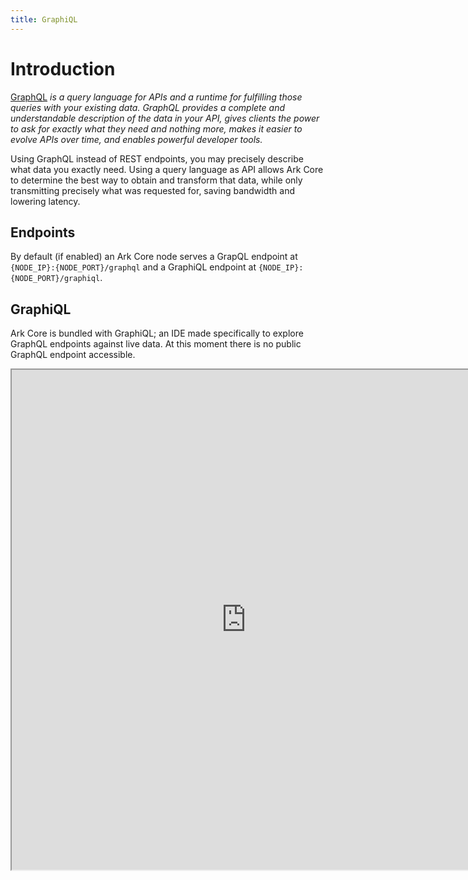 ```yaml
---
title: GraphiQL
---
```


# Introduction

[GraphQL](https://graphql.org/) *is a query language for APIs and a runtime for fulfilling those queries with your existing data. GraphQL provides a complete and understandable description of the data in your API, gives clients the power to ask for exactly what they need and nothing more, makes it easier to evolve APIs over time, and enables powerful developer tools.*

Using GraphQL instead of REST endpoints, you may precisely describe what data you exactly need. Using a query language as API allows Ark Core to determine the best way to obtain and transform that data, while only transmitting precisely what was requested for, saving bandwidth and lowering latency.

## Endpoints

By default (if enabled) an Ark Core node serves a GrapQL endpoint at `{NODE_IP}:{NODE_PORT}/graphql` and a GraphiQL endpoint at `{NODE_IP}:{NODE_PORT}/graphiql`.

## GraphiQL

Ark Core is bundled with GraphiQL; an IDE made specifically to explore GraphQL endpoints against live data. At this moment there is no public GraphQL endpoint accessible.

<iframe width="750" height="800" src="http://api.arknet.cloud:8443/graphql"></iframe>